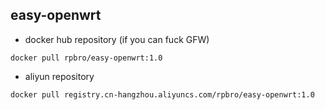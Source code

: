 ## easy-openwrt

- docker hub repository (if you can fuck GFW)
```shell script
docker pull rpbro/easy-openwrt:1.0
```

- aliyun repository
```shell script
docker pull registry.cn-hangzhou.aliyuncs.com/rpbro/easy-openwrt:1.0
```